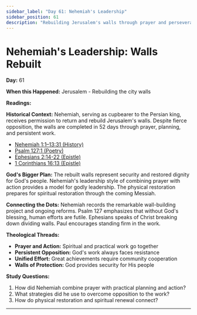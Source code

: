```yaml
---
sidebar_label: "Day 61: Nehemiah's Leadership"
sidebar_position: 61
description: "Rebuilding Jerusalem's walls through prayer and perseverance"
---
```


# Nehemiah's Leadership: Walls Rebuilt

**Day:** 61

**When this Happened:** Jerusalem - Rebuilding the city walls

**Readings:**

**Historical Context:** Nehemiah, serving as cupbearer to the Persian king, receives permission to return and rebuild Jerusalem's walls. Despite fierce opposition, the walls are completed in 52 days through prayer, planning, and persistent work.
 - [Nehemiah 1:1–13:31 (History)](https://www.biblegateway.com/passage/?search=Nehemiah+1%3A1-13%3A31)
 - [Psalm 127:1 (Poetry)](https://www.biblegateway.com/passage/?search=Psalm+127%3A1)
 - [Ephesians 2:14-22 (Epistle)](https://www.biblegateway.com/passage/?search=Ephesians+2%3A14-22)
 - [1 Corinthians 16:13 (Epistle)](https://www.biblegateway.com/passage/?search=1+Corinthians+16%3A13)

**God's Bigger Plan:** The rebuilt walls represent security and restored dignity for God's people. Nehemiah's leadership style of combining prayer with action provides a model for godly leadership. The physical restoration prepares for spiritual restoration through the coming Messiah.

**Connecting the Dots:** Nehemiah records the remarkable wall-building project and ongoing reforms. Psalm 127 emphasizes that without God's blessing, human efforts are futile. Ephesians speaks of Christ breaking down dividing walls. Paul encourages standing firm in the work.

****Theological Threads:****
- **Prayer and Action:** Spiritual and practical work go together
- **Persistent Opposition:** God's work always faces resistance
- **Unified Effort:** Great achievements require community cooperation
- **Walls of Protection:** God provides security for His people

**Study Questions:**
1. How did Nehemiah combine prayer with practical planning and action?
2. What strategies did he use to overcome opposition to the work?
3. How do physical restoration and spiritual renewal connect?

---